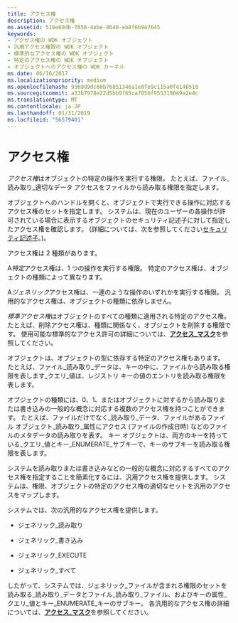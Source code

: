 ```yaml
---
title: アクセス権
description: アクセス権
ms.assetid: 518e60db-7058-4ebe-8640-eb8f6b9e7645
keywords:
- アクセス権の WDK オブジェクト
- 汎用アクセス権限の WDK オブジェクト
- 標準的なアクセス権の WDK オブジェクト
- 特定のアクセス権の WDK オブジェクト
- オブジェクトへのアクセス権の WDK カーネル
ms.date: 06/16/2017
ms.localizationpriority: medium
ms.openlocfilehash: 9369d9dc60b76851346a1e8fe9c115a0fe140510
ms.sourcegitcommit: a33b7978e22d5bb9f65ca7056f955319049a2e4c
ms.translationtype: MT
ms.contentlocale: ja-JP
ms.lasthandoff: 01/31/2019
ms.locfileid: "56579401"
---
```

# <a name="access-rights"></a>アクセス権


*アクセス権*はオブジェクトの特定の操作を実行する権限。 たとえば、ファイル\_読み取り\_適切なデータ アクセスをファイルから読み取る権限を指定します。

オブジェクトへのハンドルを開くと、オブジェクトで実行できる操作に対応するアクセス権のセットを指定します。 システムは、現在のユーザーの各操作が許可されている場合に表示するオブジェクトのセキュリティ記述子に対して指定したアクセス権を確認します。 (詳細については、次を参照してください[セキュリティ記述子](https://msdn.microsoft.com/library/windows/hardware/ff556612)。)。

アクセス権は 2 種類があります。

A*特定*アクセス権は、1 つの操作を実行する権限。 特定のアクセス権は、オブジェクトの種類によって異なります。

A*ジェネリック*アクセス権は、一連のような操作のいずれかを実行する権限。 汎用的なアクセス権は、オブジェクトの種類に依存しません。

*標準アクセス権*はオブジェクトのすべての種類に適用される特定のアクセス権。 たとえば、削除アクセス権は、種類に関係なく、オブジェクトを削除する権限です。 使用可能な標準的なアクセス許可の詳細については、[**アクセス\_マスク**](access-mask.md)を参照してください。

オブジェクトは、オブジェクトの型に依存する特定のアクセス権もあります。 たとえば、ファイル\_読み取り\_データは、キーの中に、ファイルから読み取る権限を表します\_クエリ\_値は、レジストリ キーの値のエントリを読み取る権限を表します。

オブジェクトの種類には、0、1、またはオブジェクトに対するから読み取りまたは書き込みの一般的な概念に対応する複数のアクセス権を持つことができます。 たとえば、ファイルだけでなく\_読み取り\_データ、ファイルがあるファイル オブジェクト\_読み取り\_属性にアクセス (ファイルの作成日時) などのファイルのメタデータの読み取りを表す。 キー オブジェクトは、両方のキーを持っている\_クエリ\_値とキー\_ENUMERATE\_サブキーで、キーのサブキーを読み取る権限を表します。

システムを読み取りまたは書き込みなどの一般的な概念に対応するすべてのアクセス権を指定することを簡素化するには、汎用アクセス権を提供します。 システムは、権限、オブジェクトの特定のアクセス権の適切なセットを汎用のアクセスをマップします。

システムでは、次の汎用的なアクセス権を提供します。

-   ジェネリック\_読み取り

-   ジェネリック\_書き込み

-   ジェネリック\_EXECUTE

-   ジェネリック\_すべて

したがって、システムでは、ジェネリック\_ファイルが含まれる権限のセットを読み取る\_読み取り\_データとファイル\_読み取り\_ファイル、およびキーの属性\_クエリ\_値とキー\_ENUMERATE\_キーのサブキー。 各汎用的なアクセス権の詳細については、[**アクセス\_マスク**](access-mask.md)を参照してください。

 

 




